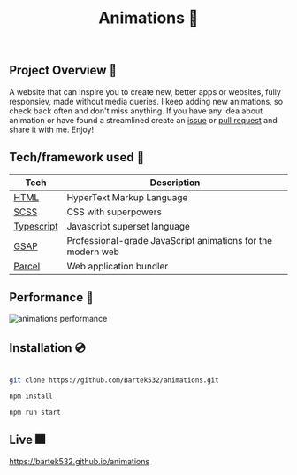 <h1 align="center">
Animations 🦙
</h1>

<br />

## Project Overview 🎨

A website that can inspire you to create new, better apps or websites, fully responsiev, made without media queries. I keep adding new animations, so check back often and don't miss anything. If you have any idea about animation or have found a streamlined create an [issue](https://github.com/Bartek532/animations/issues) or [pull request](Bartek532/animations/pulls) and share it with me. Enjoy!

## Tech/framework used 🧰

| Tech                                          | Description                                                 |
| --------------------------------------------- | ----------------------------------------------------------- |
| [HTML](https://www.w3.org/html)               | HyperText Markup Language                                   |
| [SCSS](https://sass-lang.com)                 | CSS with superpowers                                        |
| [Typescript](https://www.typescriptlang.org/) | Javascript superset language                                |
| [GSAP](https://greensock.com/gsap)            | Professional-grade JavaScript animations for the modern web |
| [Parcel](https://parceljs.org)                | Web application bundler                                     |

## Performance 💨

<img src="https://i.ibb.co/bvdX6mx/animations.png" alt="animations performance" />

## Installation 💿

```bash

git clone https://github.com/Bartek532/animations.git

npm install

npm run start

```

## Live 🎆

https://bartek532.github.io/animations
